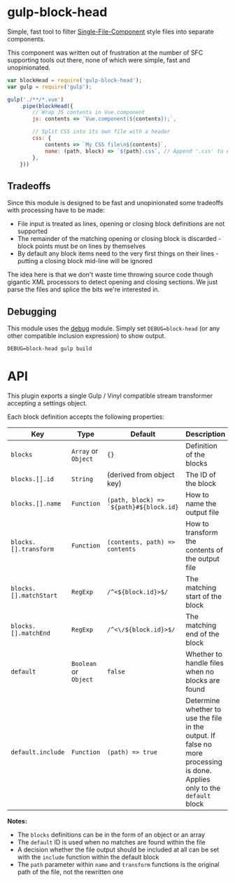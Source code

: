 gulp-block-head
===============
Simple, fast tool to filter [Single-File-Component](https://vuejs.org/v2/guide/single-file-components.html) style files into separate components.

This component was written out of frustration at the number of SFC supporting tools out there, none of which were simple, fast and unopinionated.



```javascript
var blockHead = require('gulp-block-head');
var gulp = require('gulp');

gulp('./**/*.vue')
	.pipe(blockHead({
		// Wrap JS contents in Vue.component
		js: contents => `Vue.component(${contents});`, 

		// Split CSS into its own file with a header
		css: {
			contents => `My CSS file\n${contents}`,
			name: (path, block) => `${path}.css`, // Append '.css' to end of input file name (e.g. myComponent.vue -> myComponent.vue.css)
		},
	}))
```


Tradeoffs
---------
Since this module is designed to be fast and unopinionated some tradeoffs with processing have to be made:

* File input is treated as lines, opening or closing block definitions are not supported
* The remainder of the matching opening or closing block is discarded - block points must be on lines by themselves
* By default any block items need to the very first things on their lines - putting a closing block mid-line will be ignored

The idea here is that we don't waste time throwing source code though gigantic XML processors to detect opening and closing sections. We just parse the files and splice the bits we're interested in.


Debugging
---------
This module uses the [debug](https://github.com/visionmedia/debug) module. Simply set `DEBUG=block-head` (or any other compatible inclusion expression) to show output.

```
DEBUG=block-head gulp build
```


API
===
This plugin exports a single Gulp / Vinyl compatible stream transformer accepting a settings object.


Each block definition accepts the following properties:

| Key                    | Type                  | Default                                            | Description                                      |
|------------------------|-----------------------|----------------------------------------------------|--------------------------------------------------|
| `blocks`               | `Array` or `Object`   | `{}`                                               | Definition of the blocks                         |
| `blocks.[].id`         | `String`              | (derived from object key)                          | The ID of the block                              |
| `blocks.[].name`       | `Function`            | <code>(path, block) => `${path}#${block.id}</code> | How to name the output file                      |
| `blocks.[].transform`  | `Function`            | <code>(contents, path) => contents</code>          | How to transform the contents of the output file |
| `blocks.[].matchStart` | `RegExp`              | `/^<${block.id}>$/`                                | The matching start of the block                  |
| `blocks.[].matchEnd`   | `RegExp`              | `/^<\/${block.id}>$/`                              | The matching end of the block                    |
| `default`              | `Boolean` or `Object` | `false`                                            | Whether to handle files when no blocks are found |
| `default.include`      | `Function`            | <code>(path) => true</code>                        | Determine whether to use the file in the output. If false no more processing is done. Applies only to the `default` block |


**Notes:**

* The `blocks` definitions can be in the form of an object or an array
* The `default` ID is used when no matches are found within the file
* A decision whether the file output should be included at all can be set with the `include` function within the default block
* The `path` parameter within `name` and `transform` functions is the original path of the file, not the rewritten one
